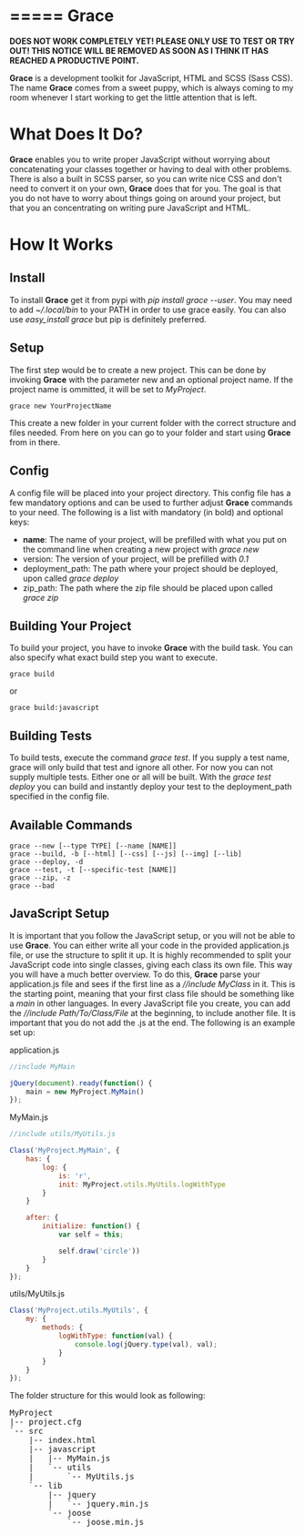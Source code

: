 =====
Grace
=====

**DOES NOT WORK COMPLETELY YET! PLEASE ONLY USE TO TEST OR TRY OUT! THIS NOTICE WILL BE REMOVED AS SOON AS I THINK IT HAS REACHED A PRODUCTIVE POINT.**

**Grace** is a development toolkit for JavaScript, HTML and SCSS (Sass CSS).
The name **Grace** comes from a sweet puppy, which is always coming to my room whenever I start working to get the little attention that is left.

What Does It Do?
================

**Grace** enables you to write proper JavaScript without worrying about concatenating your classes together or having to deal with other problems. There is also a built in SCSS parser, so you can write nice CSS and don't need to convert it on your own, **Grace** does that for you.
The goal is that you do not have to worry about things going on around your project, but that you an concentrating on writing pure JavaScript and HTML.

How It Works
============

Install
-------

To install **Grace** get it from pypi with _pip install grace --user_. You may need to add _~/.local/bin_ to your PATH in order to use grace easily. You can also use _easy_install grace_ but pip is definitely preferred.

Setup
-----

The first step would be to create a new project. This can be done by invoking **Grace** with the parameter new and an optional project name. If the project name is ommitted, it will be set to _MyProject_.
```shell
grace new YourProjectName
```
This create a new folder in your current folder with the correct structure and files needed. From here on you can go to your folder and start using **Grace** from in there.

Config
------

A config file will be placed into your project directory. This config file has a few mandatory options and can be used to further adjust **Grace** commands to your need. The following is a list with mandatory (in bold) and optional keys:
* **name**: The name of your project, will be prefilled with what you put on the command line when creating a new project with _grace new_
* version: The version of your project, will be prefilled with _0.1_
* deployment_path: The path where your project should be deployed, upon called _grace deploy_
* zip_path: The path where the zip file should be placed upon called _grace zip_

Building Your Project
---------------------

To build your project, you have to invoke **Grace** with the build task. You can also specify what exact build step you want to execute.
```shell
grace build
```
or
```shell
grace build:javascript
```

Building Tests
--------------

To build tests, execute the command _grace test_. If you supply a test name, grace will only build that test and ignore all other. For now you can not supply multiple tests. Either one or all will be built. With the _grace test deploy_ you can build and instantly deploy your test to the deployment_path specified in the config file.

Available Commands
------------------
```shell
grace --new [--type TYPE] [--name [NAME]]
grace --build, -b [--html] [--css] [--js] [--img] [--lib]
grace --deploy, -d
grace --test, -t [--specific-test [NAME]]
grace --zip, -z
grace --bad
```

JavaScript Setup
----------------

It is important that you follow the JavaScript setup, or you will not be able to use **Grace**. You can either write all your code in the provided application.js file, or use the structure to split it up. It is highly recommended to split your JavaScript code into single classes, giving each class its own file. This way you will have a much better overview. To do this, **Grace** parse your application.js file and sees if the first line as a _//include MyClass_ in it. This is the starting point, meaning that your first class file should be something like a _main_ in other languages. In every JavaScript file you create, you can add the _//include Path/To/Class/File_ at the beginning, to include another file. It is important that you do not add the .js at the end. The following is an example set up:

application.js
```javascript
//include MyMain

jQuery(document).ready(function() {
    main = new MyProject.MyMain()
});
```

MyMain.js
```javascript
//include utils/MyUtils.js

Class('MyProject.MyMain', {
    has: {
        log: {
            is: 'r',
            init: MyProject.utils.MyUtils.logWithType
        }
    }

    after: {
        initialize: function() {
            var self = this;

            self.draw('circle'))
        }
    }
});
```

utils/MyUtils.js
```javascript
Class('MyProject.utils.MyUtils', {
    my: {
        methods: {
            logWithType: function(val) {
                console.log(jQuery.type(val), val);
            }
        }
    }
});
```

The folder structure for this would look as following:
<pre>
MyProject
|-- project.cfg
`-- src
    |-- index.html
    |-- javascript
    |   |-- MyMain.js
    |   `-- utils
    |       `-- MyUtils.js
    `-- lib
        |-- jquery
        |   `-- jquery.min.js
        `-- joose
            `-- joose.min.js
</pre>
